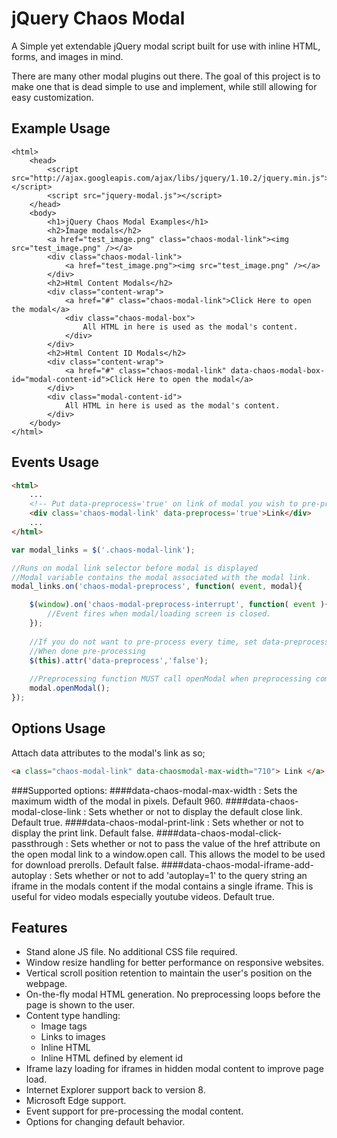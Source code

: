 jQuery Chaos Modal
==================

A Simple yet extendable jQuery modal script built for use with inline HTML, forms, and images in mind.

There are many other modal plugins out there. The goal of this project is to make one that is dead simple to use and implement, while still allowing for easy customization.

Example Usage
-------------

```
<html>
	<head>
		<script src="http://ajax.googleapis.com/ajax/libs/jquery/1.10.2/jquery.min.js"></script>
		<script src="jquery-modal.js"></script>
	</head>
	<body>
		<h1>jQuery Chaos Modal Examples</h1>
		<h2>Image modals</h2>
		<a href="test_image.png" class="chaos-modal-link"><img src="test_image.png" /></a>
		<div class="chaos-modal-link">
			<a href="test_image.png"><img src="test_image.png" /></a>
		</div>
		<h2>Html Content Modals</h2>
		<div class="content-wrap">
			<a href="#" class="chaos-modal-link">Click Here to open the modal</a>
			<div class="chaos-modal-box">
				All HTML in here is used as the modal's content.
			</div>
		</div>
		<h2>Html Content ID Modals</h2>
		<div class="content-wrap">
			<a href="#" class="chaos-modal-link" data-chaos-modal-box-id="modal-content-id">Click Here to open the modal</a>
		</div>
		<div class="modal-content-id">
			All HTML in here is used as the modal's content.
		</div>
	</body>
</html>
```

Events Usage
----------------
```html
<html>
	...
	<!-- Put data-preprocess='true' on link of modal you wish to pre-process -->
	<div class='chaos-modal-link' data-preprocess='true'>Link</div>
	...
</html>
```

```javascript
var modal_links = $('.chaos-modal-link');

//Runs on modal link selector before modal is displayed
//Modal variable contains the modal associated with the modal link.
modal_links.on('chaos-modal-preprocess', function( event, modal){

	$(window).on('chaos-modal-preprocess-interrupt', function( event ){
		//Event fires when modal/loading screen is closed.
	});
	
	//If you do not want to pre-process every time, set data-preprocess to false
	//When done pre-processing
	$(this).attr('data-preprocess','false');
	
	//Preprocessing function MUST call openModal when preprocessing complete
	modal.openModal();
});
```

Options Usage
----------------
Attach data attributes to the modal's link as so;

```html
<a class="chaos-modal-link" data-chaosmodal-max-width="710"> Link </a>

```
###Supported options:
####data-chaos-modal-max-width : 
Sets the maximum width of the modal in pixels. Default 960.
####data-chaos-modal-close-link : 
Sets whether or not to display the default close link. Default true.
####data-chaos-modal-print-link : 
Sets whether or not to display the print link. Default false.
####data-chaos-modal-click-passthrough : 
Sets whether or not to pass the value of the href attribute on the open modal link to a window.open call. This allows the model to be used for download prerolls. Default false.
####data-chaos-modal-iframe-add-autoplay :
Sets whether or not to add 'autoplay=1' to the query string an iframe in the modals content if the modal contains a single iframe. This is useful for video modals especially youtube videos. Default true.



Features
--------

* Stand alone JS file. No additional CSS file required.
* Window resize handling for better performance on responsive websites.
* Vertical scroll position retention to maintain the user's position on the webpage.
* On-the-fly modal HTML generation. No preprocessing loops before the page is shown to the user.
* Content type handling:
	* Image tags
	* Links to images
	* Inline HTML
	* Inline HTML defined by element id
* Iframe lazy loading for iframes in hidden modal content to improve page load.
* Internet Explorer support back to version 8.
* Microsoft Edge support.
* Event support for pre-processing the modal content.
* Options for changing default behavior.
